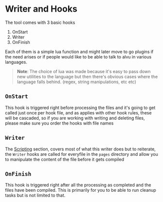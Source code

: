 # Writer and Hooks

The tool comes with 3 basic hooks

1. OnStart
2. Writer
3. OnFinish

Each of them is a simple lua function and might later move to go plugins if the
need arises or if people would like to be able to talk to alvu in various
languages.

> **Note**: The choice of lua was made because it's easy to pass down new
> utilities to the language but then there's obvious cases where the language
> falls behind. (regex, string manipulations, etc etc)

## `OnStart`

This hook is triggered right before processing the files and it's going to get
called just once per hook file, and as applies with other hook rules, these will
be cascaded, so if you are working with writing and deleting files, please make
sure you order the hooks with file names

## `Writer`

The [Scripting](02-scripting) section, covers most of what this writer does but
to reiterate, the `Writer` hooks are called for everyfile in the `pages`
directory and allow you to manipulate the content of the file before it gets
compiled

## `OnFinish`

This hook is triggered right after all the processing as completed and the files
have been compiled. This is primarily for you to be able to run cleanup tasks
but is not limited to that.
